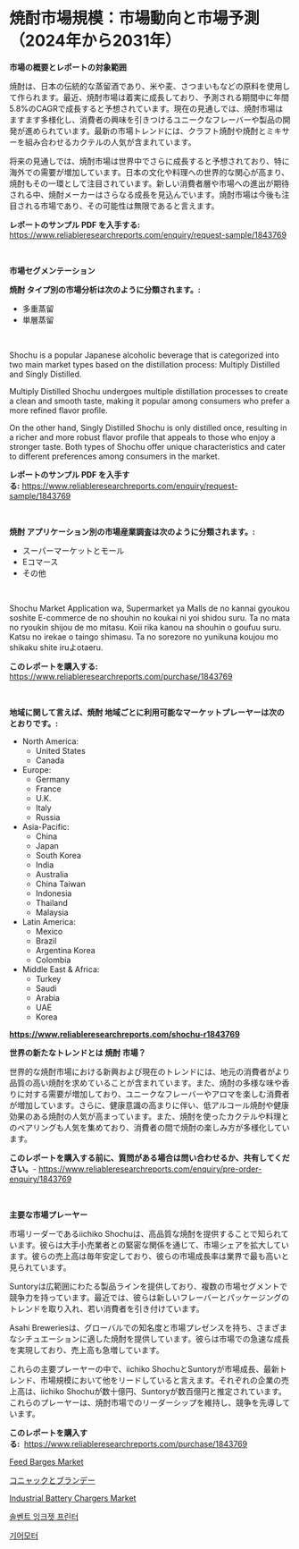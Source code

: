 <p><h1>焼酎市場規模：市場動向と市場予測（2024年から2031年）</h1></p><p><strong>市場の概要とレポートの対象範囲</strong></p>
<p><p>焼酎は、日本の伝統的な蒸留酒であり、米や麦、さつまいもなどの原料を使用して作られます。最近、焼酎市場は着実に成長しており、予測される期間中に年間5.8%のCAGRで成長すると予想されています。現在の見通しでは、焼酎市場はますます多様化し、消費者の興味を引きつけるユニークなフレーバーや製品の開発が進められています。最新の市場トレンドには、クラフト焼酎や焼酎とミキサーを組み合わせるカクテルの人気が含まれています。</p><p>将来の見通しでは、焼酎市場は世界中でさらに成長すると予想されており、特に海外での需要が増加しています。日本の文化や料理への世界的な関心が高まり、焼酎もその一環として注目されています。新しい消費者層や市場への進出が期待される中、焼酎メーカーはさらなる成長を見込んでいます。焼酎市場は今後も注目される市場であり、その可能性は無限であると言えます。</p></p>
<p><strong>レポートのサンプル PDF を入手する:</strong> <a href="https://www.reliableresearchreports.com/enquiry/request-sample/1843769">https://www.reliableresearchreports.com/enquiry/request-sample/1843769</a></p>
<p>&nbsp;</p>
<p><strong>市場セグメンテーション</strong></p>
<p><strong>焼酎 タイプ別の市場分析は次のように分類されます。:</strong></p>
<p><ul><li>多重蒸留</li><li>単層蒸留</li></ul></p>
<p>&nbsp;</p>
<p><p>Shochu is a popular Japanese alcoholic beverage that is categorized into two main market types based on the distillation process: Multiply Distilled and Singly Distilled. </p><p>Multiply Distilled Shochu undergoes multiple distillation processes to create a clean and smooth taste, making it popular among consumers who prefer a more refined flavor profile. </p><p>On the other hand, Singly Distilled Shochu is only distilled once, resulting in a richer and more robust flavor profile that appeals to those who enjoy a stronger taste. Both types of Shochu offer unique characteristics and cater to different preferences among consumers in the market.</p></p>
<p><strong>レポートのサンプル PDF を入手する:</strong>&nbsp;<a href="https://www.reliableresearchreports.com/enquiry/request-sample/1843769">https://www.reliableresearchreports.com/enquiry/request-sample/1843769</a></p>
<p>&nbsp;</p>
<p><strong> 焼酎 アプリケーション別の市場産業調査は次のように分類されます。:</strong></p>
<p><ul><li>スーパーマーケットとモール</li><li>Eコマース</li><li>その他</li></ul></p>
<p>&nbsp;</p>
<p><p>Shochu Market Application wa, Supermarket ya Malls de no kannai gyoukou soshite E-commerce de no shouhin no koukai ni yoi shidou suru. Ta no mata no ryoukin shijou de mo mitasu. Koii rika kanou na shouhin o goufuu suru. Katsu no irekae o taingo shimasu. Ta no sorezore no yunikuna koujou mo shikaku shite iruよotaeru.</p></p>
<p><strong>このレポートを購入する:</strong>&nbsp; <a href="https://www.reliableresearchreports.com/purchase/1843769">https://www.reliableresearchreports.com/purchase/1843769</a></p>
<p>&nbsp;</p>
<p><strong>地域に関して言えば、焼酎 地域ごとに利用可能なマーケットプレーヤーは次のとおりです。:</strong></p>
<p><ul>
    <li>
        North America:
        <ul>
            <li>United States</li>
            <li>Canada</li>
        </ul>
    </li>
    <li>
        Europe:
        <ul>
            <li>Germany</li>
            <li>France</li>
            <li>U.K.</li>
            <li>Italy</li>
            <li>Russia</li>
        </ul>
    </li>
    <li>
        Asia-Pacific:
        <ul>
            <li>China</li>
            <li>Japan</li>
            <li>South Korea</li>
            <li>India</li>
            <li>Australia</li>
            <li>China Taiwan</li>
            <li>Indonesia</li>
            <li>Thailand</li>
            <li>Malaysia</li>
        </ul>
    </li>
    <li>
        Latin America:
        <ul>
            <li>Mexico</li>
            <li>Brazil</li>
            <li>Argentina Korea</li>
            <li>Colombia</li>
        </ul>
    </li>
    <li>
        Middle East & Africa:
        <ul>
            <li>Turkey</li>
            <li>Saudi</li>
            <li>Arabia</li>
            <li>UAE</li>
            <li>Korea</li>
        </ul>
    </li>
    </ul></p>
<p><strong><a href="https://www.reliableresearchreports.com/shochu-r1843769">https://www.reliableresearchreports.com/shochu-r1843769</a></strong>&nbsp;</p>
<p><strong>世界の新たなトレンドとは 焼酎 市場？</strong></p>
<p><p>世界的な焼酎市場における新興および現在のトレンドには、地元の消費者がより品質の高い焼酎を求めていることが含まれています。また、焼酎の多様な味や香りに対する需要が増加しており、ユニークなフレーバーやアロマを楽しむ消費者が増加しています。さらに、健康意識の高まりに伴い、低アルコール焼酎や健康効果のある焼酎の人気が高まっています。また、焼酎を使ったカクテルや料理とのペアリングも人気を集めており、消費者の間で焼酎の楽しみ方が多様化しています。</p></p>
<p><strong>このレポートを購入する前に、質問がある場合は問い合わせるか、共有してください。</strong>- <a href="https://www.reliableresearchreports.com/enquiry/pre-order-enquiry/1843769">https://www.reliableresearchreports.com/enquiry/pre-order-enquiry/1843769</a></p>
<p>&nbsp;</p>
<p><strong>主要な市場プレーヤー</strong></p>
<p><p>市場リーダーであるiichiko Shochuは、高品質な焼酎を提供することで知られています。彼らは大手小売業者との緊密な関係を通じて、市場シェアを拡大しています。彼らの売上高は毎年安定しており、彼らの市場成長率は業界で最も高いと見られています。</p><p>Suntoryは広範囲にわたる製品ラインを提供しており、複数の市場セグメントで競争力を持っています。最近では、彼らは新しいフレーバーとパッケージングのトレンドを取り入れ、若い消費者を引き付けています。</p><p>Asahi Breweriesは、グローバルでの知名度と市場プレゼンスを持ち、さまざまなシチュエーションに適した焼酎を提供しています。彼らは市場での急速な成長を実現しており、売上高も急増しています。</p><p>これらの主要プレーヤーの中で、iichiko ShochuとSuntoryが市場成長、最新トレンド、市場規模において他をリードしていると言えます。それぞれの企業の売上高は、iichiko Shochuが数十億円、Suntoryが数百億円と推定されています。これらのプレーヤーは、焼酎市場でのリーダーシップを維持し、競争を先導しています。</p></p>
<p><strong>このレポートを購入する:</strong>&nbsp;&nbsp;<a href="https://www.reliableresearchreports.com/purchase/1843769">https://www.reliableresearchreports.com/purchase/1843769</a></p>
<p><p><a href="https://view.publitas.com/reportprime-1/feed-barges-market-size-reflecting-a-forecast-till-2031-market-by-type-by-application-and-by-geography/">Feed Barges Market</a></p><p><a href="https://github.com/MosesSpinka1914/Market-Research-Report-List-1/blob/main/687589622531.md">コニャックとブランデー</a></p><p><a href="https://github.com/prosalinda88/Market-Research-Report-List-3/blob/main/industrial-battery-chargers-market.md">Industrial Battery Chargers Market</a></p><p><a href="https://github.com/vsoq0zknh59/Market-Research-Report-List-1/blob/main/564561520624.md">솔벤트 잉크젯 프린터</a></p><p><a href="https://medium.com/@jerrodhilll68/%EA%B8%B0%EC%96%B4%EB%AA%A8%ED%84%B0-%EC%8B%9C%EC%9E%A5%EC%9D%80-%EC%8B%9C%EC%9E%A5-%EC%A0%90%EC%9C%A0%EC%9C%A8-%ED%81%AC%EA%B8%B0-%EB%B0%8F-2031%EB%85%84%EA%B9%8C%EC%A7%80%EC%9D%98-%EC%98%88%EC%B8%A1%EB%90%9C-%EC%98%88%EC%83%81%EC%97%90-%EC%B4%88%EC%A0%90%EC%9D%84-%EB%A7%9E%EC%B6%A5%EB%8B%88%EB%8B%A4-309a0b48edd9">기어모터</a></p></p>